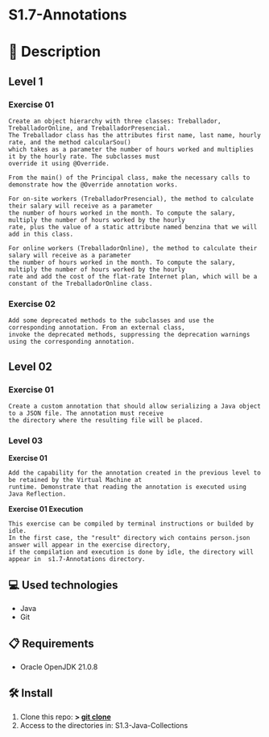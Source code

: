 # S1.7-Annotations

# 📄 **Description**

## **Level 1**

### **Exercise 01**

	Create an object hierarchy with three classes: Treballador, TreballadorOnline, and TreballadorPresencial.
	The Treballador class has the attributes first name, last name, hourly rate, and the method calcularSou() 
	which takes as a parameter the number of hours worked and multiplies it by the hourly rate. The subclasses must 
	override it using @Override.

	From the main() of the Principal class, make the necessary calls to demonstrate how the @Override annotation works.

	For on-site workers (TreballadorPresencial), the method to calculate their salary will receive as a parameter 
	the number of hours worked in the month. To compute the salary, multiply the number of hours worked by the hourly 
	rate, plus the value of a static attribute named benzina that we will add in this class.

	For online workers (TreballadorOnline), the method to calculate their salary will receive as a parameter 
	the number of hours worked in the month. To compute the salary, multiply the number of hours worked by the hourly 
	rate and add the cost of the flat-rate Internet plan, which will be a constant of the TreballadorOnline class.

### **Exercise 02**

	Add some deprecated methods to the subclasses and use the corresponding annotation. From an external class, 
	invoke the deprecated methods, suppressing the deprecation warnings using the corresponding annotation.

## **Level 02**

### **Exercise 01**

	Create a custom annotation that should allow serializing a Java object to a JSON file. The annotation must receive 
	the directory where the resulting file will be placed.

### **Level 03**

**Exercise 01**

    Add the capability for the annotation created in the previous level to be retained by the Virtual Machine at 
	runtime. Demonstrate that reading the annotation is executed using Java Reflection.

**Exercise 01 Execution**
	
	This exercise can be compiled by terminal instructions or builded by idle. 
	In the first case, the "result" directory wich contains person.json answer will appear in the exercise directory,
	if the compilation and execution is done by idle, the directory will appear in  s1.7-Annotations directory.
	
## 💻 **Used technologies**

- Java
- Git

## 📋 **Requirements**

- Oracle OpenJDK 21.0.8

## 🛠️ **Install**

1. Clone this repo: **>  [git clone](https://github.com/mirexan/S1.2-Exceptions.git)**
2. Access to the directories in: S1.3-Java-Collections

